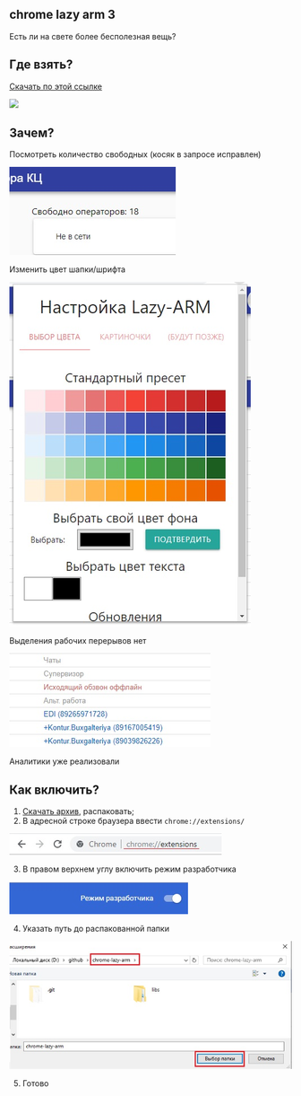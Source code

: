 ## chrome lazy arm 3

Есть ли на свете более бесполезная вещь?

## Где взять?
[Скачать по этой ссылке](https://github.com/JustMonk/chrome-lazy-arm/releases/download/3.0/chrome-lazy-arm-3.rar)

![](screenshoot/demo.jpg)

## Зачем?

Посмотреть количество свободных (косяк в запросе исправлен)

![](screenshoots/free.jpg)

Изменить цвет шапки/шрифта

![](screenshoots/settings.jpg)

Выделения рабочих перерывов нет

![](screenshoots/status_color.jpg)

Аналитики уже реализовали

## Как включить?

1) [Скачать архив](https://github.com/JustMonk/chrome-lazy-arm/releases/download/3.0/chrome-lazy-arm-3.rar), распаковать;
2) В адресной строке браузера ввести `chrome://extensions/`

![](screenshoots/chrome_extensions_path.jpg)

3) В правом верхнем углу включить режим разработчика

![](screenshoots/dev_mode.jpg)

4) Указать путь до распакованной папки

![](screenshoots/path.jpg)

5) Готово

